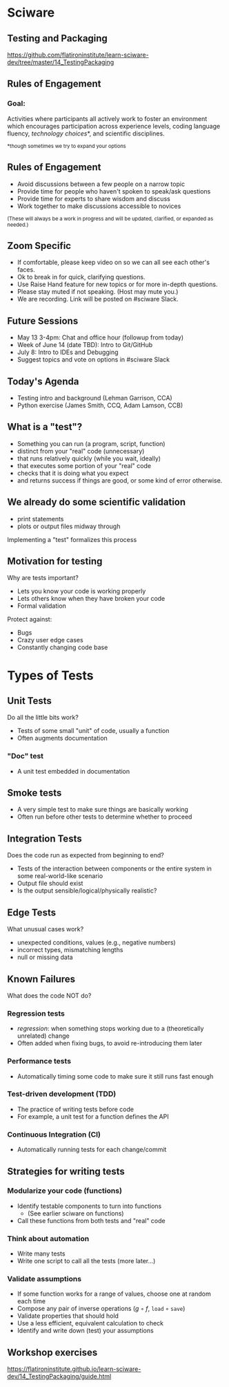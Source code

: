 # Sciware

## Testing and Packaging

https://github.com/flatironinstitute/learn-sciware-dev/tree/master/14_TestingPackaging


## Rules of Engagement

### Goal:

Activities where participants all actively work to foster an environment which encourages participation across experience levels, coding language fluency, *technology choices*\*, and scientific disciplines.

<small>\*though sometimes we try to expand your options</small>


## Rules of Engagement

- Avoid discussions between a few people on a narrow topic
- Provide time for people who haven't spoken to speak/ask questions
- Provide time for experts to share wisdom and discuss
- Work together to make discussions accessible to novices

<small>
(These will always be a work in progress and will be updated, clarified, or expanded as needed.)
</small>


## Zoom Specific

- If comfortable, please keep video on so we can all see each other's faces.
- Ok to break in for quick, clarifying questions.
- Use Raise Hand feature for new topics or for more in-depth questions.
- Please stay muted if not speaking. (Host may mute you.)
- We are recording. Link will be posted on #sciware Slack.


## Future Sessions

- May 13 3-4pm: Chat and office hour (followup from today)
- Week of June 14 (date TBD): Intro to Git/GitHub
- July 8: Intro to IDEs and Debugging
- Suggest topics and vote on options in #sciware Slack


## Today's Agenda

- Testing intro and background (Lehman Garrison, CCA)
- Python exercise (James Smith, CCQ, Adam Lamson, CCB)



## What is a "test"?

* Something you can run (a program, script, function)
* distinct from your "real" code (unnecessary)
* that runs relatively quickly (while you wait, ideally)
* that executes some portion of your "real" code
* checks that it is doing what you expect
* and returns success if things are good, or some kind of error otherwise.


## We already do some scientific validation
- print statements
- plots or output files midway through

Implementing a "test" formalizes this process


## Motivation for testing

Why are tests important? 
* Lets you know your code is working properly
* Lets others know when they have broken your code
* Formal validation

Protect against:
* Bugs
* Crazy user edge cases
* Constantly changing code base


# Types of Tests 

## Unit Tests
Do all the little bits work?
* Tests of some small "unit" of code, usually a function
* Often augments documentation

### "Doc" test

* A unit test embedded in documentation


## Smoke tests

* A very simple test to make sure things are basically working
* Often run before other tests to determine whether to proceed

## Integration Tests
Does the code run as expected from beginning to end?
- Tests of the interaction between components or the entire system in some real-world-like scenario
- Output file should exist
- Is the output sensible/logical/physically realistic?


## Edge Tests
What unusual cases work?
- unexpected conditions, values (e.g., negative numbers)
- incorrect types, mismatching lengths
- null or missing data 

## Known Failures
What does the code NOT do?


### Regression tests

* *regression*: when something stops working due to a (theoretically unrelated) change
* Often added when fixing bugs, to avoid re-introducing them later

### Performance tests

* Automatically timing some code to make sure it still runs fast enough


### Test-driven development (TDD)

* The practice of writing tests before code
* For example, a unit test for a function defines the API

### Continuous Integration (CI)

* Automatically running tests for each change/commit



## Strategies for writing tests

### Modularize your code (functions)

* Identify testable components to turn into functions
   * (See earlier sciware on functions)
* Call these functions from both tests and "real" code


### Think about automation

* Write many tests
* Write one script to call all the tests (more later...)

### Validate assumptions

* If some function works for a range of values, choose one at random each time
* Compose any pair of inverse operations (*g* ◦ *f*, `load` ◦ `save`)
* Validate properties that should hold
* Use a less efficient, equivalent calculation to check
* Identify and write down (test) your assumptions



## Workshop exercises

https://flatironinstitute.github.io/learn-sciware-dev/14_TestingPackaging/guide.html
